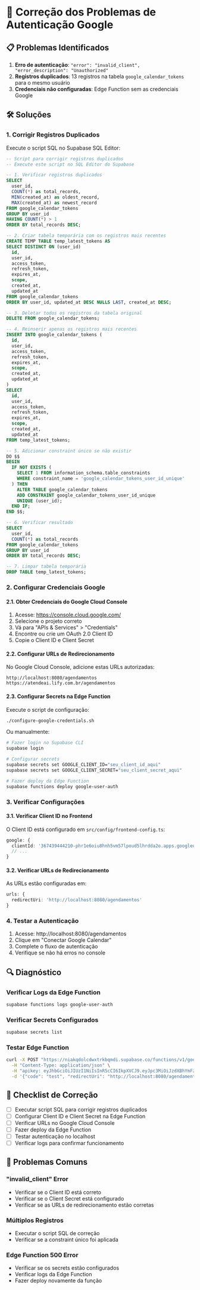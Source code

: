 # 🔧 Correção dos Problemas de Autenticação Google

## 📋 Problemas Identificados

1. **Erro de autenticação**: `"error": "invalid_client", "error_description": "Unauthorized"`
2. **Registros duplicados**: 13 registros na tabela `google_calendar_tokens` para o mesmo usuário
3. **Credenciais não configuradas**: Edge Function sem as credenciais Google

## 🛠️ Soluções

### 1. Corrigir Registros Duplicados

Execute o script SQL no Supabase SQL Editor:

```sql
-- Script para corrigir registros duplicados
-- Execute este script no SQL Editor do Supabase

-- 1. Verificar registros duplicados
SELECT 
  user_id,
  COUNT(*) as total_records,
  MIN(created_at) as oldest_record,
  MAX(created_at) as newest_record
FROM google_calendar_tokens
GROUP BY user_id
HAVING COUNT(*) > 1
ORDER BY total_records DESC;

-- 2. Criar tabela temporária com os registros mais recentes
CREATE TEMP TABLE temp_latest_tokens AS
SELECT DISTINCT ON (user_id)
  id,
  user_id,
  access_token,
  refresh_token,
  expires_at,
  scope,
  created_at,
  updated_at
FROM google_calendar_tokens
ORDER BY user_id, updated_at DESC NULLS LAST, created_at DESC;

-- 3. Deletar todos os registros da tabela original
DELETE FROM google_calendar_tokens;

-- 4. Reinserir apenas os registros mais recentes
INSERT INTO google_calendar_tokens (
  id,
  user_id,
  access_token,
  refresh_token,
  expires_at,
  scope,
  created_at,
  updated_at
)
SELECT 
  id,
  user_id,
  access_token,
  refresh_token,
  expires_at,
  scope,
  created_at,
  updated_at
FROM temp_latest_tokens;

-- 5. Adicionar constraint único se não existir
DO $$
BEGIN
  IF NOT EXISTS (
    SELECT 1 FROM information_schema.table_constraints 
    WHERE constraint_name = 'google_calendar_tokens_user_id_unique'
  ) THEN
    ALTER TABLE google_calendar_tokens 
    ADD CONSTRAINT google_calendar_tokens_user_id_unique 
    UNIQUE (user_id);
  END IF;
END $$;

-- 6. Verificar resultado
SELECT 
  user_id,
  COUNT(*) as total_records
FROM google_calendar_tokens
GROUP BY user_id
ORDER BY total_records DESC;

-- 7. Limpar tabela temporária
DROP TABLE temp_latest_tokens;
```

### 2. Configurar Credenciais Google

#### 2.1. Obter Credenciais do Google Cloud Console

1. Acesse: https://console.cloud.google.com/
2. Selecione o projeto correto
3. Vá para "APIs & Services" > "Credentials"
4. Encontre ou crie um OAuth 2.0 Client ID
5. Copie o Client ID e Client Secret

#### 2.2. Configurar URLs de Redirecionamento

No Google Cloud Console, adicione estas URLs autorizadas:

```
http://localhost:8080/agendamentos
https://atendeai.lify.com.br/agendamentos
```

#### 2.3. Configurar Secrets na Edge Function

Execute o script de configuração:

```bash
./configure-google-credentials.sh
```

Ou manualmente:

```bash
# Fazer login no Supabase CLI
supabase login

# Configurar secrets
supabase secrets set GOOGLE_CLIENT_ID="seu_client_id_aqui"
supabase secrets set GOOGLE_CLIENT_SECRET="seu_client_secret_aqui"

# Fazer deploy da Edge Function
supabase functions deploy google-user-auth
```

### 3. Verificar Configurações

#### 3.1. Verificar Client ID no Frontend

O Client ID está configurado em `src/config/frontend-config.ts`:

```typescript
google: {
  clientId: '367439444210-phr1e6oiu8hnh5vm57lpoud5lhrdda2o.apps.googleusercontent.com',
  // ...
}
```

#### 3.2. Verificar URLs de Redirecionamento

As URLs estão configuradas em:

```typescript
urls: {
  redirectUri: 'http://localhost:8080/agendamentos'
}
```

### 4. Testar a Autenticação

1. Acesse: http://localhost:8080/agendamentos
2. Clique em "Conectar Google Calendar"
3. Complete o fluxo de autenticação
4. Verifique se não há erros no console

## 🔍 Diagnóstico

### Verificar Logs da Edge Function

```bash
supabase functions logs google-user-auth
```

### Verificar Secrets Configurados

```bash
supabase secrets list
```

### Testar Edge Function

```bash
curl -X POST "https://niakqdolcdwxtrkbqmdi.supabase.co/functions/v1/google-user-auth" \
  -H "Content-Type: application/json" \
  -H "apikey: eyJhbGciOiJIUzI1NiIsInR5cCI6IkpXVCJ9.eyJpc3MiOiJzdXBhYmFzZSIsInJlZiI6Im5pYWtxZG9sY2R3eHRya2JxbWRpIiwicm9sZSI6ImFub24iLCJpYXQiOjE3NTAxODI1NTksImV4cCI6MjA2NTc1ODU1OX0.90ihAk2geP1JoHIvMj_pxeoMe6dwRwH-rBbJwbFeomw" \
  -d '{"code": "test", "redirectUri": "http://localhost:8080/agendamentos"}'
```

## 📝 Checklist de Correção

- [ ] Executar script SQL para corrigir registros duplicados
- [ ] Configurar Client ID e Client Secret na Edge Function
- [ ] Verificar URLs no Google Cloud Console
- [ ] Fazer deploy da Edge Function
- [ ] Testar autenticação no localhost
- [ ] Verificar logs para confirmar funcionamento

## 🚨 Problemas Comuns

### "invalid_client" Error
- Verificar se o Client ID está correto
- Verificar se o Client Secret está configurado
- Verificar se as URLs de redirecionamento estão corretas

### Múltiplos Registros
- Executar o script SQL de correção
- Verificar se a constraint único foi aplicada

### Edge Function 500 Error
- Verificar se os secrets estão configurados
- Verificar logs da Edge Function
- Fazer deploy novamente da função 